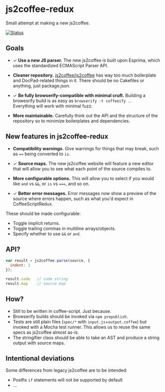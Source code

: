 # js2coffee-redux

Small attempt at making a new js2coffee.

[![Status](https://travis-ci.org/rstacruz/js2coffee-redux.svg?branch=master)](https://travis-ci.org/rstacruz/js2coffee-redux)  

## Goals

 * ✓ __Use a new JS parser.__
   The new js2coffee is built upon Esprima, which uses the standardized 
   ECMAScript Parser API.

 * __Cleaner repository.__
   [js2coffee/js2coffee] has way too much boilerplate and DocPad-related things 
   in it. There should be no Cakefiles or anything, just package.json.

 * ✓ __Be fully browserify-compatible with minimal cruft.__
   Building a browesrify build is as easy as `browserify -t coffeeify .`.  
   Everything will work with minimal fuzz.

 * __More maintainable.__
   Carefully think out the API and the structure of the repository so to 
   minimize boilerplates and dependencies.

## New features in js2coffee-redux

 - __Compatibility warnings.__
   Give warnings for things that may break, such as `==` being converted to 
   `is`.
 
 - ✓ __Source maps.__
   The new js2coffee website will feature a new editor that will allow you to 
   see what each point of the source compiles to.

 - __More configurable options.__
   This will allow you to select if you would like `and` vs `&&`, or `is` vs
   `===`, and so on.

 - ✓ __Better error messages.__
   Error messages now show a preview of the source where errors happen, such as 
   what you'd expect in CoffeeScriptRedux.

These should be made configurable:

 - Toggle implicit returns.
 - Toggle trailing commas in multiline arrays/objects.
 - Specify whether to use `&&` or `and`.

## API?

```js
var result = js2coffee.parse(source, {
  indent: 2
});

result.code   // code string
result.map    // source map
```

## How?

 - Still to be written in coffee-script. Just because.
 - Browserify builds should be invoked via `npm prepublish`.
 - Tests are still plain files (`spec/*` with `input.js`+`output.coffee`)
   but invoked with a Mocha test runner. This allows us to reuse the same specs
   as js2coffee almost as-is.
 - The stringifier class should be able to take an AST and produce a string 
 output with source maps.

## Intentional deviations

Some differences from legacy js2coffee are to be intended:

 - Postfix `if` statements will not be supported by default
 - ...

[js2coffee/js2coffee]: https://github.com/js2coffee/js2coffee
